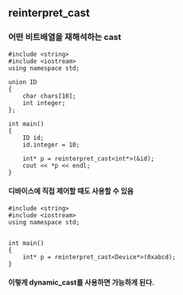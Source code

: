 ##  reinterpret_cast
### 어떤 비트배열을 재해석하는 cast
```
#include <string>
#include <iostream>
using namespace std;

union ID
{
    char chars[10];
    int integer;
};

int main()
{
    ID id;
    id.integer = 10;

    int* p = reinterpret_cast<int*>(&id);
    cout << *p << endl;
}
```
#### 디바이스에 직접 제어할 때도 사용할 수 있음 
```
#include <string>
#include <iostream>
using namespace std;


int main()
{
	int* p = reinterpret_cast<Device*>(0xabcd);
}
```
#### 이렇게 dynamic_cast를 사용하면 가능하게 된다.



